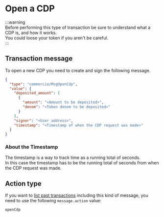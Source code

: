 # Open a CDP

:::warning  
Before performing this type of transaction be sure to understand what a CDP is, and how it works.  
You could loose your token if you aren't be careful.  
:::

## Transaction message
To open a new CDP you need to create and sign the following message.
  
```json
{
  "type": "commercio/MsgOpenCdp",
  "value": {
    "deposited_amount": [
      {
        "amount": "<Amount to be deposited>",
        "denom": "<Token denom to be deposited>"
      }
    ],
    "signer": "<User address>",
    "timestamp": "<Timestamp of when the CDP request was made>"
  }
}
```

### About the Timestamp
The timestamp is a way to track time as a running total of seconds.  
In this case the timestamp has to be the running total of seconds from when the CDP request was made.

## Action type
If you want to [list past transactions](../../../developers/listing-transactions.md) including this kind of message,
you need to use the following `message.action` value: 

```
openCdp
```  